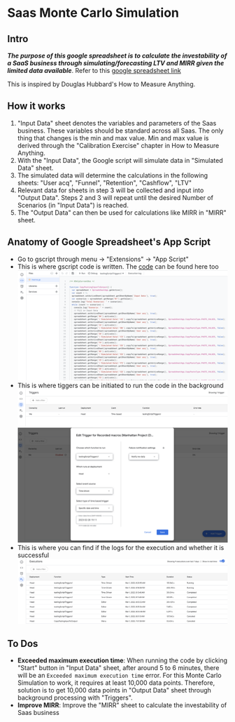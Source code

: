 # Saas Monte Carlo Simulation
## Intro
***The purpose of this google spreadsheet is to calculate the investability of a SaaS business through simulating/forecasting LTV and MIRR given the limited data available***. Refer to this [google spreadsheet link](https://docs.google.com/spreadsheets/d/1fi0_3GVi_LFZ3E5ynoDtYRgl3uqYvZzjntZNhyXtQb0/edit?usp=sharing)

This is inspired by Douglas Hubbard's How to Measure Anything.

## How it works
1. "Input Data" sheet denotes the variables and parameters of the Saas business. These variables should be standard across all Saas. The only thing that changes is the min and max value. Min and max value is derived through the "Calibration Exercise" chapter in How to Measure Anything.
2. With the "Input Data", the Google script will simulate data in "Simulated Data" sheet.
3. The simulated data will determine the calculations in the following sheets: "User acq", "Funnel", "Retention", "Cashflow", "LTV"
4. Relevant data for sheets in step 3 will be collected and input into "Output Data". Steps 2 and 3 will repeat until the desired Number of Scenarios (in "Input Data") is reached.
5. The "Output Data" can then be used for calculations like MIRR in "MIRR" sheet.

## Anatomy of Google Spreadsheet's App Script
- Go to gscript through menu -> "Extensions" -> "App Script"
- This is where gscript code is written. The [code](/gscript.js) can be found here too 
  ![gscript code](/public/code.png)
- This is where tiggers can be initiated to run the code in the background
  ![Trigger Image 1](/public/trigger%201.png)
  ![Trigger Image 2](/public/trigger%202.png)
- This is where you can find if the logs for the execution and whether it is successful
  ![execution logs](/public/executions%20log.png)

## To Dos
- **Exceeded maximum execution time**: When running the code by clicking "Start" button in "Input Data" sheet, after around 5 to 6 minutes, there will be an `Exceeded maximum execution time` error. For this Monte Carlo Simulation to work, it requires at least 10,000 data points. Therefore, solution is to get 10,000 data points in "Output Data" sheet through background processing with "Triggers".
- **Improve MIRR**: Improve the "MIRR" sheet to calculate the investability of Saas business


